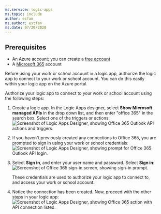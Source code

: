 ```yaml
---
ms.service: logic-apps
ms.topic: include
author: ecfan
ms.author: estfan
ms.date: 07/20/2020
---
```


## Prerequisites

* An Azure account; you can create a [free account](https://azure.microsoft.com/free)
* A [Microsoft 365](https://www.microsoft.com/microsoft-365) account  

Before using your work or school account in a logic app, authorize the logic app to connect to your work or school account. You can do this easily within your logic app on the Azure portal.  

Authorize your logic app to connect to your work or school account using the following steps:

1. Create a logic app. In the Logic Apps designer, select **Show Microsoft managed APIs** in the drop down list, and then enter "office 365" in the search box. Select one of the triggers or actions:  
    ![Screenshot of Logic Apps Designer, showing Office 365 Outlook API actions and triggers.](./media/connectors-create-api-office365-outlook/office365-sendemail.png)  
2. If you haven't previously created any connections to Office 365, you are prompted to sign in using your work or school credentials:  
    ![Screenshot of Logic Apps Designer, showing prompt for Office 365 Outlook API login.](./media/connectors-create-api-office365-outlook/office365-signin.png)  
3. Select **Sign in**, and enter your user name and password. Select **Sign in**:  
    ![Screenshot of Office 365 sign-in screen, showing sign-in prompt.](./media/connectors-create-api-office365-outlook/office365-usernamepassword.png)
   
    These credentials are used to authorize your logic app to connect to, and access your work or school account. 
4. Notice the connection has been created. Now, proceed with the other steps in your logic app:   
    ![Screenshot of Logic Apps Designer, showing Office 365 action with API connection listed.](./media/connectors-create-api-office365-outlook/office365-sendemailproperties.png)  
